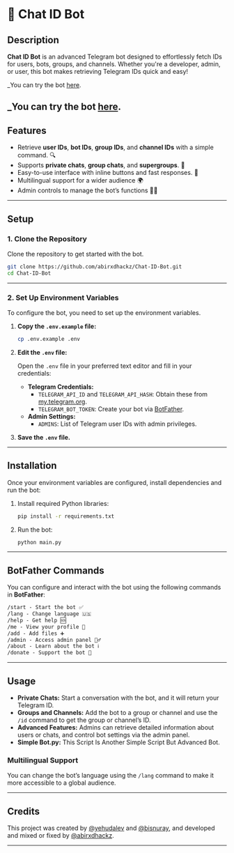 # 🤖 **Chat ID Bot**

## **Description**

**Chat ID Bot** is an advanced Telegram bot designed to effortlessly fetch IDs for users, bots, groups, and channels. Whether you're a developer, admin, or user, this bot makes retrieving Telegram IDs quick and easy!

_You can try the bot [here](https://t.me/Chat_ID_Adv_Bot).

_You can try the bot [here](https://t.me/Get_ID_Advanced_Bot).
---

## **Features**

- Retrieve **user IDs**, **bot IDs**, **group IDs**, and **channel IDs** with a simple command. 🔍
- Supports **private chats**, **group chats**, and **supergroups**. 📜
- Easy-to-use interface with inline buttons and fast responses. 🚀
- Multilingual support for a wider audience 🌍
- Admin controls to manage the bot’s functions 👮‍♂️

---

## **Setup**

### 1. Clone the Repository

Clone the repository to get started with the bot.

```bash
git clone https://github.com/abirxdhackz/Chat-ID-Bot.git
cd Chat-ID-Bot
```

---

### 2. Set Up Environment Variables

To configure the bot, you need to set up the environment variables.

1. **Copy the `.env.example` file:**

   ```bash
   cp .env.example .env
   ```

2. **Edit the `.env` file:**

   Open the `.env` file in your preferred text editor and fill in your credentials:

   - **Telegram Credentials:**
     - `TELEGRAM_API_ID` and `TELEGRAM_API_HASH`: Obtain these from [my.telegram.org](https://my.telegram.org).
     - `TELEGRAM_BOT_TOKEN`: Create your bot via [BotFather](https://t.me/BotFather).
   - **Admin Settings:**
     - `ADMINS`: List of Telegram user IDs with admin privileges.

3. **Save the `.env` file.**

---

## **Installation**

Once your environment variables are configured, install dependencies and run the bot:

1. Install required Python libraries:
   ```bash
   pip install -r requirements.txt
   ```

2. Run the bot:
   ```bash
   python main.py
   ```

---

## **BotFather Commands**

You can configure and interact with the bot using the following commands in **BotFather**:

```txt
/start - Start the bot ✅
/lang - Change language 🇺🇸
/help - Get help 🆘
/me - View your profile 👤
/add - Add files ➕
/admin - Access admin panel 👮‍♂️
/about - Learn about the bot ℹ️
/donate - Support the bot 🙏
```

---

## **Usage**

- **Private Chats:** Start a conversation with the bot, and it will return your Telegram ID.
- **Groups and Channels:** Add the bot to a group or channel and use the `/id` command to get the group or channel’s ID.
- **Advanced Features:** Admins can retrieve detailed information about users or chats, and control bot settings via the admin panel.
- **Simple Bot.py:** This Script Is Another Simple Script But Advanced Bot.

### **Multilingual Support**

You can change the bot’s language using the `/lang` command to make it more accessible to a global audience.

---

## **Credits**

This project was created by [@yehudalev](https://github.com/yehudalev) and [@bisnuray](https://github.com/bisnuray), and developed and mixed or fixed by [@abirxdhackz](https://github.com/abirxdhackz).

---